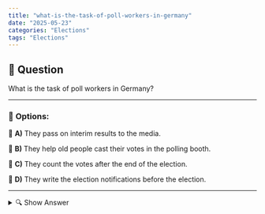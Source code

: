 ```yaml
---
title: "what-is-the-task-of-poll-workers-in-germany"
date: "2025-05-23"
categories: "Elections"
tags: "Elections"
---
```


## 📌 **Question**

What is the task of poll workers in Germany?



---

### 📝 **Options:**

🔘 **A)** They pass on interim results to the media.

🔘 **B)** They help old people cast their votes in the polling booth.

🔘 **C)** They count the votes after the end of the election.

🔘 **D)** They write the election notifications before the election.

---

<details>
  <summary>🔍 Show Answer</summary>

  <p>
💡  <b>Correct Answer:</b>  c
  </p>
  <p>
    📖<b>Explanation:</b>
    
  </p>
</details>
